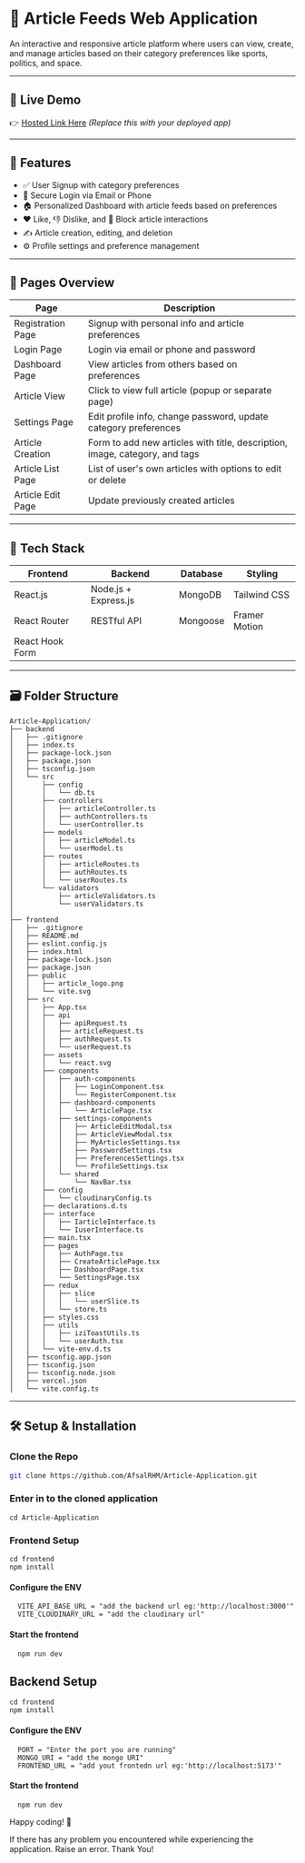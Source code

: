   # 📰 Article Feeds Web Application
  
  An interactive and responsive article platform where users can view, create, and manage articles based on their category preferences like sports, politics, and space.
  
  ---
  
  ## 🔗 Live Demo
  
  👉 [Hosted Link Here](https://article-application-eight.vercel.app) *(Replace this with your deployed app)*
  
  ---
  
  ## 🚀 Features
  
  - ✅ User Signup with category preferences
  - 🔐 Secure Login via Email or Phone
  - 🏠 Personalized Dashboard with article feeds based on preferences
  - ❤️ Like, 👎 Dislike, and 🚫 Block article interactions
  - ✍️ Article creation, editing, and deletion
  - ⚙️ Profile settings and preference management
  
  ---
  
  ## 🧾 Pages Overview
  
  | Page               | Description                                                                 |
  |--------------------|-----------------------------------------------------------------------------|
  | Registration Page  | Signup with personal info and article preferences                           |
  | Login Page         | Login via email or phone and password                                       |
  | Dashboard Page     | View articles from others based on preferences                              |
  | Article View       | Click to view full article (popup or separate page)                         |
  | Settings Page      | Edit profile info, change password, update category preferences             |
  | Article Creation   | Form to add new articles with title, description, image, category, and tags |
  | Article List Page  | List of user's own articles with options to edit or delete                  |
  | Article Edit Page  | Update previously created articles                                          |
  
  ---
  
  ## 🧱 Tech Stack
  
  | Frontend             | Backend                | Database     | Styling        |
  |----------------------|------------------------|--------------|----------------|
  | React.js             | Node.js + Express.js   | MongoDB      | Tailwind CSS   |
  | React Router         | RESTful API            | Mongoose     | Framer Motion  |
  | React Hook Form      |                        |              |                |
  
  ---
  
  ## 🗃️ Folder Structure
  ```
Article-Application/
├── backend
│   ├── .gitignore
│   ├── index.ts
│   ├── package-lock.json
│   ├── package.json
│   ├── tsconfig.json
│   └── src
│       ├── config
│       │   └── db.ts
│       ├── controllers
│       │   ├── articleController.ts
│       │   ├── authControllers.ts
│       │   └── userController.ts
│       ├── models
│       │   ├── articleModel.ts
│       │   └── userModel.ts
│       ├── routes
│       │   ├── articleRoutes.ts
│       │   ├── authRoutes.ts
│       │   └── userRoutes.ts
│       └── validators
│           ├── articleValidators.ts
│           └── userValidators.ts
│
├── frontend
│   ├── .gitignore
│   ├── README.md
│   ├── eslint.config.js
│   ├── index.html
│   ├── package-lock.json
│   ├── package.json
│   ├── public
│   │   ├── article_logo.png
│   │   └── vite.svg
│   ├── src
│   │   ├── App.tsx
│   │   ├── api
│   │   │   ├── apiRequest.ts
│   │   │   ├── articleRequest.ts
│   │   │   ├── authRequest.ts
│   │   │   └── userRequest.ts
│   │   ├── assets
│   │   │   └── react.svg
│   │   ├── components
│   │   │   ├── auth-components
│   │   │   │   ├── LoginComponent.tsx
│   │   │   │   └── RegisterComponent.tsx
│   │   │   ├── dashboard-components
│   │   │   │   └── ArticlePage.tsx
│   │   │   ├── settings-components
│   │   │   │   ├── ArticleEditModal.tsx
│   │   │   │   ├── ArticleViewModal.tsx
│   │   │   │   ├── MyArticlesSettings.tsx
│   │   │   │   ├── PasswordSettings.tsx
│   │   │   │   ├── PreferencesSettings.tsx
│   │   │   │   └── ProfileSettings.tsx
│   │   │   └── shared
│   │   │       └── NavBar.tsx
│   │   ├── config
│   │   │   └── cloudinaryConfig.ts
│   │   ├── declarations.d.ts
│   │   ├── interface
│   │   │   ├── IarticleInterface.ts
│   │   │   └── IuserInterface.ts
│   │   ├── main.tsx
│   │   ├── pages
│   │   │   ├── AuthPage.tsx
│   │   │   ├── CreateArticlePage.tsx
│   │   │   ├── DashboardPage.tsx
│   │   │   └── SettingsPage.tsx
│   │   ├── redux
│   │   │   ├── slice
│   │   │   │   └── userSlice.ts
│   │   │   └── store.ts
│   │   ├── styles.css
│   │   ├── utils
│   │   │   ├── iziToastUtils.ts
│   │   │   └── userAuth.tsx
│   │   └── vite-env.d.ts
│   ├── tsconfig.app.json
│   ├── tsconfig.json
│   ├── tsconfig.node.json
│   ├── vercel.json
│   └── vite.config.ts
```
  
  
  ---
  
  ## 🛠️ Setup & Installation
  
  ### Clone the Repo
  
  ```bash
  git clone https://github.com/AfsalRHM/Article-Application.git
```

  ### Enter in to the cloned application
  ```
  cd Article-Application
```

  ### Frontend Setup
  ```
  cd frontend
  npm install
```

#### Configure the ENV
```
  VITE_API_BASE_URL = "add the backend url eg:'http://localhost:3000'"
  VITE_CLOUDINARY_URL = "add the cloudinary url"
```

#### Start the frontend
```
  npm run dev
```
  
  ## Backend Setup
  ```
  cd frontend
  npm install
```

#### Configure the ENV
```
  PORT = "Enter the port you are running"
  MONGO_URI = "add the mongo URI"
  FRONTEND_URL = "add yout frontedn url eg:'http://localhost:5173'"
```

  #### Start the frontend
```
  npm run dev
```
  
  Happy coding! 🚀

If there has any problem you encountered while experiencing the application. Raise an error. Thank You! 
